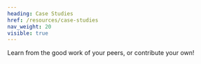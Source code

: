 ```yaml
---
heading: Case Studies
href: /resources/case-studies
nav_weight: 20
visible: true
---
```


Learn from the good work of your peers, or contribute your own!
